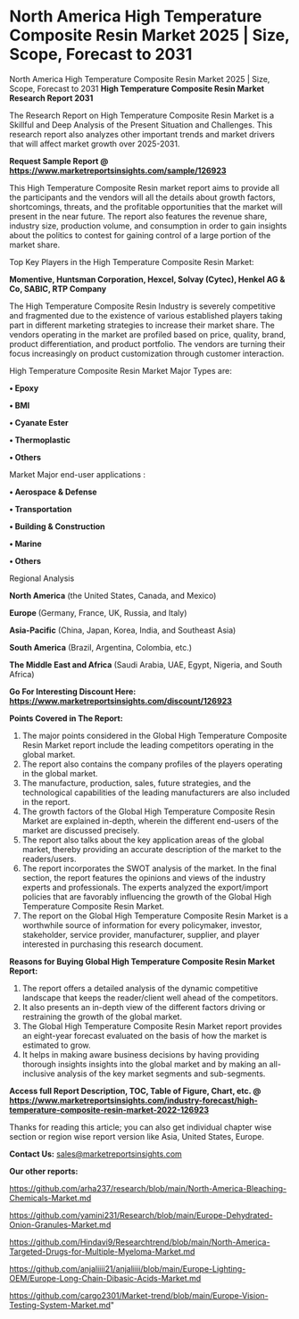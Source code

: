 # North America High Temperature Composite Resin Market 2025 | Size, Scope, Forecast to 2031
North America High Temperature Composite Resin Market 2025 | Size, Scope, Forecast to 2031
<strong>High Temperature Composite Resin Market Research Report 2031</strong>

The Research Report on High Temperature Composite Resin Market is a Skillful and Deep Analysis of the Present Situation and Challenges. This research report also analyzes other important trends and market drivers that will affect market growth over 2025-2031.

<strong>Request Sample Report @ <a href=https://www.marketreportsinsights.com/sample/126923>https://www.marketreportsinsights.com/sample/126923</a></strong>

This High Temperature Composite Resin market report aims to provide all the participants and the vendors will all the details about growth factors, shortcomings, threats, and the profitable opportunities that the market will present in the near future. The report also features the revenue share, industry size, production volume, and consumption in order to gain insights about the politics to contest for gaining control of a large portion of the market share.

Top Key Players in the High Temperature Composite Resin Market:

<strong>Momentive, Huntsman Corporation, Hexcel, Solvay (Cytec), Henkel AG & Co, SABIC, RTP Company</strong>

The High Temperature Composite Resin Industry is severely competitive and fragmented due to the existence of various established players taking part in different marketing strategies to increase their market share. The vendors operating in the market are profiled based on price, quality, brand, product differentiation, and product portfolio. The vendors are turning their focus increasingly on product customization through customer interaction.

High Temperature Composite Resin Market Major Types are:

<strong>• Epoxy

• BMI

• Cyanate Ester

• Thermoplastic

• Others</strong>

Market Major end-user applications :

<strong>• Aerospace & Defense

• Transportation

• Building & Construction

• Marine

• Others</strong>

Regional Analysis

</u><strong><b>North America</b></strong> (the United States, Canada, and Mexico)

<strong><b>Europe </b></strong>(Germany, France, UK, Russia, and Italy)

<strong><b>Asia-Pacific</b></strong> (China, Japan, Korea, India, and Southeast Asia)

<strong><b>South America</b></strong> (Brazil, Argentina, Colombia, etc.)

<strong><b>The Middle East and Africa</b></strong> (Saudi Arabia, UAE, Egypt, Nigeria, and South Africa)

<strong>Go For Interesting Discount Here: <a href=https://www.marketreportsinsights.com/discount/126923>https://www.marketreportsinsights.com/discount/126923</a></strong>

<strong>Points Covered in The Report:</strong>
<ol>
  <li>The major points considered in the Global High Temperature Composite Resin Market report include the leading competitors operating in the global market.</li>
  <li>The report also contains the company profiles of the players operating in the global market.</li>
  <li>The manufacture, production, sales, future strategies, and the technological capabilities of the leading manufacturers are also included in the report.</li>
  <li>The growth factors of the Global High Temperature Composite Resin Market are explained in-depth, wherein the different end-users of the market are discussed precisely.</li>
  <li>The report also talks about the key application areas of the global market, thereby providing an accurate description of the market to the readers/users.</li>
  <li>The report incorporates the SWOT analysis of the market. In the final section, the report features the opinions and views of the industry experts and professionals. The experts analyzed the export/import policies that are favorably influencing the growth of the Global High Temperature Composite Resin Market.</li>
  <li>The report on the Global High Temperature Composite Resin Market is a worthwhile source of information for every policymaker, investor, stakeholder, service provider, manufacturer, supplier, and player interested in purchasing this research document.</li>
</ol>
<strong>Reasons for Buying Global High Temperature Composite Resin Market Report:</strong>

<ol>
  <li>The report offers a detailed analysis of the dynamic competitive landscape that keeps the reader/client well ahead of the competitors.</li>
  <li>It also presents an in-depth view of the different factors driving or restraining the growth of the global market.</li>
  <li>The Global High Temperature Composite Resin Market report provides an eight-year forecast evaluated on the basis of how the market is estimated to grow.</li>
  <li>It helps in making aware business decisions by having providing thorough insights insights into the global market and by making an all-inclusive analysis of the key market segments and sub-segments.</li>
</ol>
<strong>Access full Report Description, TOC, Table of Figure, Chart, etc. @ <a href=https://www.marketreportsinsights.com/industry-forecast/high-temperature-composite-resin-market-2022-126923>https://www.marketreportsinsights.com/industry-forecast/high-temperature-composite-resin-market-2022-126923</a></strong>


Thanks for reading this article; you can also get individual chapter wise section or region wise report version like Asia, United States, Europe.

<strong>Contact Us:</strong>
sales@marketreportsinsights.com

<strong>Our other reports:</strong>

<a href=https://github.com/arha237/research/blob/main/North-America-Bleaching-Chemicals-Market.md>https://github.com/arha237/research/blob/main/North-America-Bleaching-Chemicals-Market.md</a>

<a href=https://github.com/yamini231/Research/blob/main/Europe-Dehydrated-Onion-Granules-Market.md>https://github.com/yamini231/Research/blob/main/Europe-Dehydrated-Onion-Granules-Market.md</a>

<a href=https://github.com/Hindavi9/Researchtrend/blob/main/North-America-Targeted-Drugs-for-Multiple-Myeloma-Market.md>https://github.com/Hindavi9/Researchtrend/blob/main/North-America-Targeted-Drugs-for-Multiple-Myeloma-Market.md</a>

<a href=https://github.com/anjaliiii21/anjaliiii/blob/main/Europe-Lighting-OEM/Europe-Long-Chain-Dibasic-Acids-Market.md>https://github.com/anjaliiii21/anjaliiii/blob/main/Europe-Lighting-OEM/Europe-Long-Chain-Dibasic-Acids-Market.md</a>

<a href=https://github.com/cargo2301/Market-trend/blob/main/Europe-Vision-Testing-System-Market.md>https://github.com/cargo2301/Market-trend/blob/main/Europe-Vision-Testing-System-Market.md</a>"
